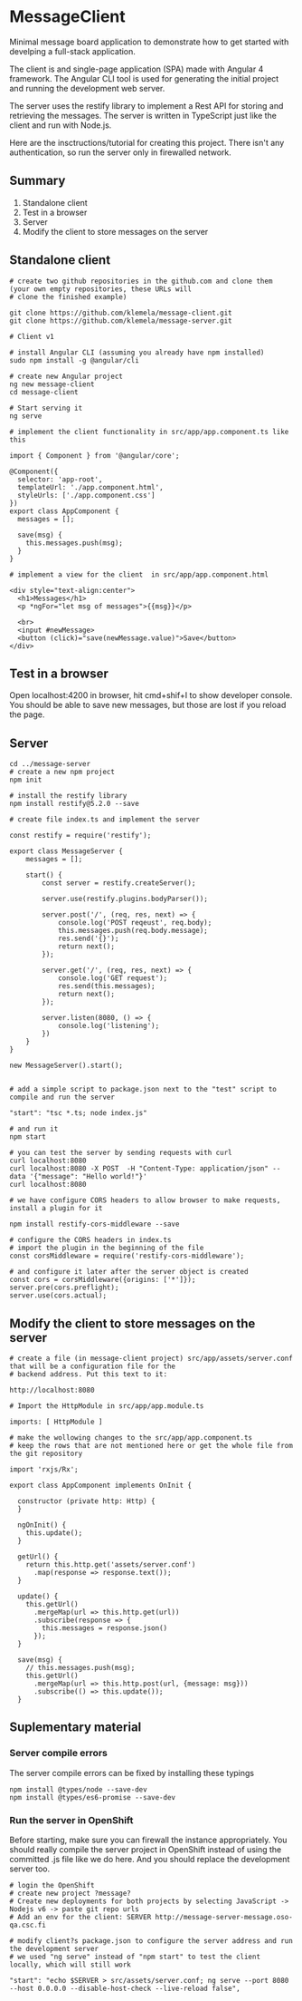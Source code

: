 # MessageClient

Minimal message board application to demonstrate how to get started with develping a full-stack application. 

The client is and single-page application (SPA) made with Angular 4 framework. The Angular CLI tool is used for 
generating the initial project and running the development web server.

The server uses the restify library to implement a Rest API for storing and retrieving the messages. The server is
written in TypeScript just like the client and run with Node.js.

Here are the insctructions/tutorial for creating this project. There isn't any authentication, so run the server only in 
firewalled network. 

## Summary

1. Standalone client
2. Test in a browser
3. Server
4. Modify the client to store messages on the server

## Standalone client

```
# create two github repositories in the github.com and clone them (your own empty repositories, these URLs will
# clone the finished example)

git clone https://github.com/klemela/message-client.git
git clone https://github.com/klemela/message-server.git

# Client v1

# install Angular CLI (assuming you already have npm installed)
sudo npm install -g @angular/cli

# create new Angular project
ng new message-client
cd message-client

# Start serving it
ng serve

# implement the client functionality in src/app/app.component.ts like this  

import { Component } from '@angular/core';

@Component({
  selector: 'app-root',
  templateUrl: './app.component.html',
  styleUrls: ['./app.component.css']
})
export class AppComponent {
  messages = [];

  save(msg) {
    this.messages.push(msg);
  }
}

# implement a view for the client  in src/app/app.component.html

<div style="text-align:center">
  <h1>Messages</h1>
  <p *ngFor="let msg of messages">{{msg}}</p>

  <br>
  <input #newMessage>
  <button (click)="save(newMessage.value)">Save</button>
</div>

```



## Test in a browser

Open localhost:4200 in browser, hit cmd+shif+I to show developer console. You should be able to save new messages, but
those are lost if you reload the page.

## Server
```
cd ../message-server
# create a new npm project
npm init

# install the restify library
npm install restify@5.2.0 --save

# create file index.ts and implement the server

const restify = require('restify');

export class MessageServer {
	messages = [];

	start() {
		const server = restify.createServer();

		server.use(restify.plugins.bodyParser());

		server.post('/', (req, res, next) => {
			console.log('POST reqeust', req.body);
			this.messages.push(req.body.message);
			res.send('{}');
			return next();
		});

		server.get('/', (req, res, next) => {
			console.log('GET request');
			res.send(this.messages);
			return next();
		});

		server.listen(8080, () => {
			console.log('listening');
		})
	}
}

new MessageServer().start();


# add a simple script to package.json next to the "test" script to compile and run the server 

"start": "tsc *.ts; node index.js"

# and run it
npm start

# you can test the server by sending requests with curl
curl localhost:8080
curl localhost:8080 -X POST  -H "Content-Type: application/json" --data '{"message": "Hello world!"}'
curl localhost:8080

# we have configure CORS headers to allow browser to make requests, install a plugin for it 

npm install restify-cors-middleware --save

# configure the CORS headers in index.ts
# import the plugin in the beginning of the file
const corsMiddleware = require('restify-cors-middleware');

# and configure it later after the server object is created
const cors = corsMiddleware({origins: ['*']});
server.pre(cors.preflight);
server.use(cors.actual);

```

## Modify the client to store messages on the server
```
# create a file (in message-client project) src/app/assets/server.conf that will be a configuration file for the 
# backend address. Put this text to it:

http://localhost:8080

# Import the HttpModule in src/app/app.module.ts

imports: [ HttpModule ]

# make the wollowing changes to the src/app/app.component.ts
# keep the rows that are not mentioned here or get the whole file from the git repository

import 'rxjs/Rx';

export class AppComponent implements OnInit {

  constructor (private http: Http) {
  }

  ngOnInit() {
    this.update();
  }

  getUrl() {
    return this.http.get('assets/server.conf')
      .map(response => response.text());
  }

  update() {
    this.getUrl()
      .mergeMap(url => this.http.get(url))
      .subscribe(response => {
        this.messages = response.json()
      });
  }

  save(msg) {
    // this.messages.push(msg);
    this.getUrl()
      .mergeMap(url => this.http.post(url, {message: msg}))
      .subscribe(() => this.update());
  }

```

## Suplementary material

### Server compile errors

The server compile errors can be fixed by installing these typings

```
npm install @types/node --save-dev
npm install @types/es6-promise --save-dev

```

### Run the server in OpenShift

Before starting, make sure you can firewall the instance appropriately. You should really compile the server project in 
OpenShift instead of using the committed .js file like we do here. And you should replace the development server too.
```
# login the OpenShift
# create new project ?message?
# Create new deployments for both projects by selecting JavaScript -> Nodejs v6 -> paste git repo urls
# Add an env for the client: SERVER http://message-server-message.oso-qa.csc.fi

# modify client?s package.json to configure the server address and run the development server
# we used "ng serve" instead of "npm start" to test the client locally, which will still work 

"start": "echo $SERVER > src/assets/server.conf; ng serve --port 8080 --host 0.0.0.0 --disable-host-check --live-reload false",

```
